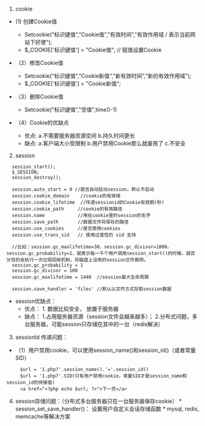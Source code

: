 
1. cookie
  * (1) 创建Cookie值
      * Setcookie("标识键值","Cookie值","有效时间","有效作用域 / 表示当前网站下好使");
      * $_COOKIE['标识键值'] = "Cookie值"; //  赋值设置Cookie
 
  * （2）修改Cookie值
      * Setcookie("标识键值","Cookie新值","新有效时间","新的有效作用域");
      * $_COOKIE['标识键值'] = "Cookie新值";
 
  * （3）删除Cookie值
    * Setcookie("标识键值","空值",time()-1)
 
  * （4）Cookie的优缺点
      * 优点: a.不需要服务器资源空间 b.持久时间更长
      * 缺点: a.客户端大小受限制 b.用户禁用Cookie那么就废用了 c.不安全
 
2. session
```
  session_start();
  $_SESSION;
  session_destroy();
 
  session.auto_start = 0 //是否自动启动session，默认不启动
  session.cookie_domain    //cookie的有效域
  session.cookie_lifetime  //传递sessionid的Cookie有效期(秒)
  session.cookie_path     //cookie的有效路径
  session.name            //用在cookie里的session的名字
  session.save_path       //数据文件将保存的路径
  session.use_cookies     //是否使用cookies
  session.use_trans_sid   // 使用过渡性的 sid 支持
 
  //比如：session.gc_maxlifetime=30，session.gc_divisor=1000，session.gc_probability=1，就表示每一千个用户调用session_start()的时候，就百分百的会执行一次垃圾回收机制，将磁盘上没用的session文件删除。
  session.gc_probability = 1
  session.gc_divisor = 100
  session.gc_maxlifetime = 1440  //session最大生命周期
 
  session.save_handler = 'files' //默认以文件方式存取session数据
 ```
  * session优缺点：
      * 优点： 1. 数据比较安全， 放置于服务器
      * 缺点： 1.占用服务器资源（session文件会越来越多）；
         2.分布式问题，多台服务器，可能session只存储在其中的一台（redis解决）
 
 
3. sessionId 传递问题：
  * （1）用户禁用cookie，可以使用session_name()和session_id()（或者常量SID）
  ```
       $url = '1.php?'.session_name().'='.session_id()
       $url = '1.php?'.SID(只有用户禁用cookie，常量SID才是session_name和session_id的拼接值)
       <a href="<?php echo $url; ?>">下一页</a>
   ```
4. session存储问题：（分布式多台服务器只在一台服务器保存cookie）
       * session_set_save_handler()： 设置用户自定义会话存储函数
       * mysql, redis, memcache等解决方案
